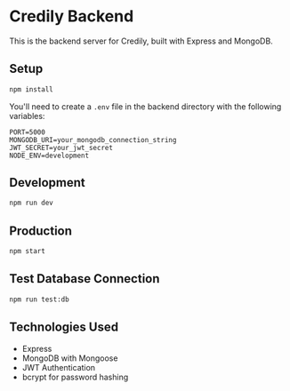 # Credily Backend

This is the backend server for Credily, built with Express and MongoDB.

## Setup

```bash
npm install
```

You'll need to create a `.env` file in the backend directory with the following variables:

```
PORT=5000
MONGODB_URI=your_mongodb_connection_string
JWT_SECRET=your_jwt_secret
NODE_ENV=development
```

## Development

```bash
npm run dev
```

## Production

```bash
npm start
```

## Test Database Connection

```bash
npm run test:db
```

## Technologies Used

- Express
- MongoDB with Mongoose
- JWT Authentication
- bcrypt for password hashing

